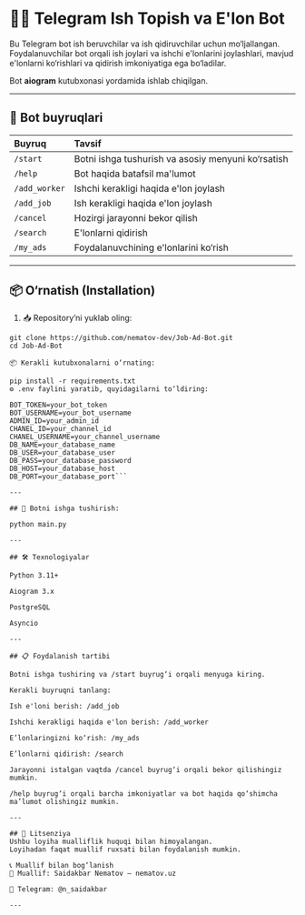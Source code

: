 # 👨‍💼 Telegram Ish Topish va E'lon Bot

Bu Telegram bot ish beruvchilar va ish qidiruvchilar uchun mo‘ljallangan.  
Foydalanuvchilar bot orqali ish joylari va ishchi e'lonlarini joylashlari, mavjud e'lonlarni ko‘rishlari va qidirish imkoniyatiga ega bo‘ladilar.  

Bot **aiogram** kutubxonasi yordamida ishlab chiqilgan.

---

## 📌 Bot buyruqlari

| Buyruq        | Tavsif                                          |
|:--------------|:------------------------------------------------|
| `/start`       | Botni ishga tushurish va asosiy menyuni ko‘rsatish |
| `/help`        | Bot haqida batafsil ma'lumot                     |
| `/add_worker`  | Ishchi kerakligi haqida e'lon joylash            |
| `/add_job`     | Ish kerakligi haqida e'lon joylash               |
| `/cancel`      | Hozirgi jarayonni bekor qilish                   |
| `/search`      | E'lonlarni qidirish                              |
| `/my_ads`      | Foydalanuvchining e'lonlarini ko‘rish            |

---

## 📦 O‘rnatish (Installation)

1. 📥 Repository’ni yuklab oling:

```
git clone https://github.com/nematov-dev/Job-Ad-Bot.git
cd Job-Ad-Bot

📦 Kerakli kutubxonalarni o‘rnating:

pip install -r requirements.txt
⚙️ .env faylini yaratib, quyidagilarni to‘ldiring:

BOT_TOKEN=your_bot_token
BOT_USERNAME=your_bot_username
ADMIN_ID=your_admin_id
CHANEL_ID=your_channel_id
CHANEL_USERNAME=your_channel_username
DB_NAME=your_database_name
DB_USER=your_database_user
DB_PASS=your_database_password
DB_HOST=your_database_host
DB_PORT=your_database_port```

---

## 🚀 Botni ishga tushirish:

python main.py

---

## 🛠 Texnologiyalar

Python 3.11+

Aiogram 3.x

PostgreSQL

Asyncio

---

## 📋 Foydalanish tartibi

Botni ishga tushiring va /start buyrug‘i orqali menyuga kiring.

Kerakli buyruqni tanlang:

Ish e'loni berish: /add_job

Ishchi kerakligi haqida e'lon berish: /add_worker

E’lonlaringizni ko‘rish: /my_ads

E’lonlarni qidirish: /search

Jarayonni istalgan vaqtda /cancel buyrug‘i orqali bekor qilishingiz mumkin.

/help buyrug‘i orqali barcha imkoniyatlar va bot haqida qo‘shimcha ma’lumot olishingiz mumkin.

---

## 📄 Litsenziya
Ushbu loyiha mualliflik huquqi bilan himoyalangan.
Loyihadan faqat muallif ruxsati bilan foydalanish mumkin.

📞 Muallif bilan bog‘lanish
👤 Muallif: Saidakbar Nematov – nematov.uz

📱 Telegram: @n_saidakbar

---